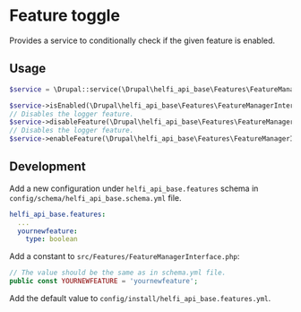 # Feature toggle

Provides a service to conditionally check if the given feature is enabled.

## Usage

```php
$service = \Drupal::service(\Drupal\helfi_api_base\Features\FeatureManagerInterface::class);

$service->isEnabled(\Drupal\helfi_api_base\Features\FeatureManagerInterface::LOGGER); // Returns true if the logger feature is enabled.
// Disables the logger feature.
$service->disableFeature(\Drupal\helfi_api_base\Features\FeatureManagerInterface::LOGGER)
// Disables the logger feature.
$service->enableFeature(\Drupal\helfi_api_base\Features\FeatureManagerInterface::LOGGER);
```

## Development

Add a new configuration under `helfi_api_base.features` schema in `config/schema/helfi_api_base.schema.yml` file.

```yaml
helfi_api_base.features:
  ...
  yournewfeature:
    type: boolean
```

Add a constant to `src/Features/FeatureManagerInterface.php`:
```php
// The value should be the same as in schema.yml file.
public const YOURNEWFEATURE = 'yournewfeature';
```

Add the default value to `config/install/helfi_api_base.features.yml`.
